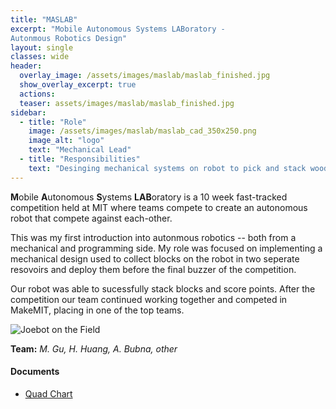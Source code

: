 ```yaml
---
title: "MASLAB"
excerpt: "Mobile Autonomous Systems LABoratory - 
Autonmous Robotics Design"
layout: single
classes: wide
header:
  overlay_image: /assets/images/maslab/maslab_finished.jpg
  show_overlay_excerpt: true
  actions:
  teaser: assets/images/maslab/maslab_finished.jpg
sidebar:
  - title: "Role"
    image: /assets/images/maslab/maslab_cad_350x250.png
    image_alt: "logo"
    text: "Mechanical Lead"
  - title: "Responsibilities"
    text: "Desinging mechanical systems on robot to pick and stack wooden cubes."
---
```


**M**obile **A**utonomous **S**ystems **LAB**oratory is a 10 week fast-tracked competition held at MIT where teams compete to create an autonomous robot that compete against each-other.

This was my first introduction into autonmous robotics -- both from a mechanical and programming side. My role was focused on implementing a mechanical design used to collect blocks on the robot in two seperate resovoirs and deploy them before the final buzzer of the competition.

Our robot was able to sucessfully stack blocks and score points. After the competition our team continued working together and competed in MakeMIT, placing in one of the top teams.

![Joebot on the Field]({{site.baseurl}}/assets/images/maslab/maslab_finished.jpg)

**Team:** *M. Gu, H. Huang, A. Bubna, other*

#### Documents
+ [Quad Chart]({{site.baseurl}}/assets/pdfs/quadcharts/MASLAB-Quad_Chart.pdf)<br>